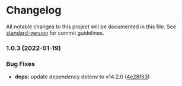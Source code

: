# Changelog

All notable changes to this project will be documented in this file. See [standard-version](https://github.com/conventional-changelog/standard-version) for commit guidelines.

### 1.0.3 (2022-01-19)


### Bug Fixes

* **deps:** update dependency dotenv to v14.2.0 ([4e28f63](https://github.com/freddy38510/wapes-bal-system/commit/4e28f6312735490b674bedbb51117608932a8d80))
